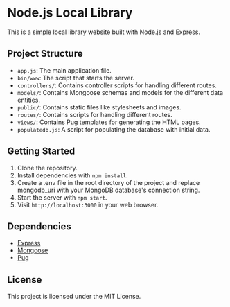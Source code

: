 # Node.js Local Library

This is a simple local library website built with Node.js and Express.

## Project Structure

- `app.js`: The main application file.
- `bin/www`: The script that starts the server.
- `controllers/`: Contains controller scripts for handling different routes.
- `models/`: Contains Mongoose schemas and models for the different data entities.
- `public/`: Contains static files like stylesheets and images.
- `routes/`: Contains scripts for handling different routes.
- `views/`: Contains Pug templates for generating the HTML pages.
- `populatedb.js`: A script for populating the database with initial data.

## Getting Started

1. Clone the repository.
2. Install dependencies with `npm install`.
3. Create a .env file in the root directory of the project and replace mongodb_uri with your MongoDB database's connection string.
4. Start the server with `npm start`.
5. Visit `http://localhost:3000` in your web browser.

## Dependencies

- [Express](https://expressjs.com/)
- [Mongoose](https://mongoosejs.com/)
- [Pug](https://pugjs.org/)

## License

This project is licensed under the MIT License.
